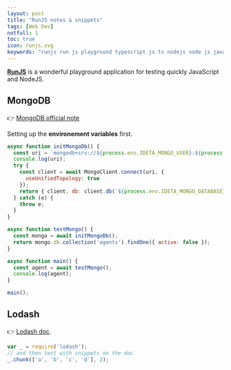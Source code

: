 ```yaml
---
layout: post
title: "RunJS notes & snippets"
tags: [Web Dev]
notfull: 1
toc: true
icon: runjs.svg
keywords: "runjs run js playground typescript js ts nodejs node js javascript snippets testing mongodb lodash"
---
```


[**RunJS**](https://runjs.app/) is a wonderful playground application for testing quickly JavaScript and NodeJS.

## MongoDB

👉 [MongoDB official note](https://www.mongodb.com/docs/drivers/node/current/fundamentals/connection/)

Setting up the **environement variables** first.

```js
async function initMongoDb() {
  const uri = `mongodb+srv://${process.env.IDETA_MONGO_USER}:${process.env.IDETA_MONGO_PASSWORD}@${process.env.IDETA_MONGO_HOST}`;
  console.log(uri);
  try {
    const client = await MongoClient.connect(uri, {
      useUnifiedTopology: true
    });
    return { client, db: client.db(`${process.env.IDETA_MONGO_DATABASE}`) };
  } catch (e) {
    throw e;
  }
}

async function testMongo() {
  const mongo = await initMongoDb();
  return mongo.db.collection('agents').findOne({ active: false });
}

async function main() {
  const agent = await testMongo();
  console.log(agent);
}

main();
```



## Lodash

👉 [Lodash doc](https://lodash.com/docs/).

```js
var _ = require('lodash');
// and then test with snippets on the doc
_.chunk(['a', 'b', 'c', 'd'], 2);
```

